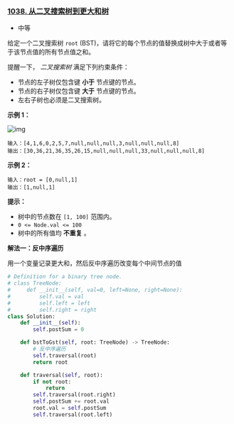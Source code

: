 ### [1038. 从二叉搜索树到更大和树](https://leetcode.cn/problems/binary-search-tree-to-greater-sum-tree/)

- 中等

给定一个二叉搜索树 `root` (BST)，请将它的每个节点的值替换成树中大于或者等于该节点值的所有节点值之和。

提醒一下， *二叉搜索树* 满足下列约束条件：

- 节点的左子树仅包含键 **小于** 节点键的节点。
- 节点的右子树仅包含键 **大于** 节点键的节点。
- 左右子树也必须是二叉搜索树。

**示例 1：**

 ![img](https://assets.leetcode-cn.com/aliyun-lc-upload/uploads/2019/05/03/tree.png)

```
输入：[4,1,6,0,2,5,7,null,null,null,3,null,null,null,8]
输出：[30,36,21,36,35,26,15,null,null,null,33,null,null,null,8]
```

**示例 2：**

```
输入：root = [0,null,1]
输出：[1,null,1]
```

**提示：**

- 树中的节点数在 `[1, 100]` 范围内。
- `0 <= Node.val <= 100`
- 树中的所有值均 **不重复** 。

**解法一：反中序遍历**

用一个变量记录更大和，然后反中序遍历改变每个中间节点的值

```python
# Definition for a binary tree node.
# class TreeNode:
#     def __init__(self, val=0, left=None, right=None):
#         self.val = val
#         self.left = left
#         self.right = right
class Solution:
    def __init__(self):
        self.postSum = 0

    def bstToGst(self, root: TreeNode) -> TreeNode:
        # 反中序遍历
        self.traversal(root)
        return root

    def traversal(self, root):
        if not root:
            return
        self.traversal(root.right)
        self.postSum += root.val
        root.val = self.postSum
        self.traversal(root.left)
```

